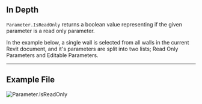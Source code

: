 ## In Depth
`Parameter.IsReadOnly` returns a boolean value representing if the given parameter is a read only parameter.

In the example below, a single wall is selected from all walls in the current Revit document, and it's parameters are split into two lists; Read Only Parameters and Editable Parameters.
___
## Example File

![Parameter.IsReadOnly](./Revit.Elements.Parameter.IsReadOnly_img.jpg)

